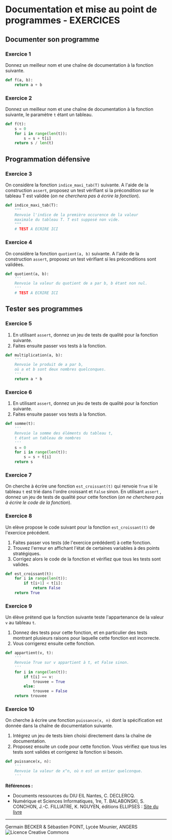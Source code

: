 # Documentation et mise au point de programmes - EXERCICES

## Documenter son programme

### Exercice 1

Donnez un meilleur nom et une chaîne de documentation à la fonction suivante.

```python
def f(a, b):
    return a + b
```

### Exercice 2

Donnez un meilleur nom et une chaîne de documentation à la fonction suivante, le paramètre `t` étant un tableau.

```python
def f(t):
    s = 0
    for i in range(len(t)):
        s = s + t[i]
    return s / len(t)
```

## Programmation défensive

### Exercice 3

On considère la fonction `indice_maxi_tab(T)` suivante. A l'aide de la construction `assert`, proposez un test vérifiant si la précondition sur le tableau T est validée (*on ne cherchera pas à écrire la fonction*).

```python
def indice_maxi_tab(T):
    """
    Renvoie l'indice de la première occurence de la valeur 
    maximale du tableau T. T est supposé non vide.
    """
    # TEST A ECRIRE ICI
```

### Exercice 4

On considère la fonction `quotient(a, b)` suivante. A l'aide de la construction `assert`, proposez un test vérifiant si les préconditions sont validées.

```python
def quotient(a, b):
    '''
    Renvoie la valeur du quotient de a par b, b étant non nul.
    '''
    # TEST A ECRIRE ICI
```

## Tester ses programmes

### Exercice 5

1. En utilisant `assert`, donnez un jeu de tests de qualité pour la fonction suivante.
2. Faites ensuite passer vos tests à la fonction.

```python
def multiplication(a, b):
    '''
    Renvoie le produit de a par b, 
    où a et b sont deux nombres quelconques.
    '''
    return a * b
```

### Exercice 6

1. En utilisant `assert`, donnez un jeu de tests de qualité pour la fonction suivante.
2. Faites ensuite passer vos tests à la fonction.

```python
def somme(t):
    '''
    Renvoie la somme des éléments du tableau t, 
    t étant un tableau de nombres
    '''
    s = 0
    for i in range(len(t)):
        s = s + t[i]
    return s
```

### Exercice 7

On cherche à écrire une fonction `est_croissant(t)` qui renvoie `True` si le tableau `t` est trié dans l'ordre croissant et `False` sinon. En utilisant `assert` , donnez un jeu de tests de qualité pour cette fonction (*on ne cherchera pas à écrire le code de la fonction*).

### Exercice 8

Un elève propose le code suivant pour la fonction `est_croissant(t)` de l'exercice précédent.

1. Faites passer vos tests (de l'exercice prédédent) à cette fonction.
2. Trouvez l'erreur en affichant l'état de certaines variables à des points stratégiques.
3. Corrigez alors le code de la fonction et vérifiez que tous les tests sont valides.

```python
def est_croissant(t):
    for i in range(len(t)):
        if t[i+1] < t[i]:
            return False
    return True
```

### Exercice 9

Un élève prétend que la fonction suivante teste l'appartenance de la valeur `v` au tableau `t`.

1. Donnez des tests pour cette fonction, et en particulier des tests montrant plusieurs raisons pour laquelle cette fonction est incorrecte.
2. Vous corrigerez ensuite cette fonction.

```python
def appartient(v, t):
    '''
    Renvoie True sur v appartient à t, et False sinon.
    '''
    for i in range(len(t)):
        if t[i] == v:
            trouvee = True
        else:
            trouvee = False
    return trouvee
```

### Exercice 10

On cherche à écrire une fonction `puissance(x, n)` dont la spécification est donnée dans la chaîne de documentation suivante.

1. Intégrez un jeu de tests bien choisi directement dans la chaîne de documentation.
2. Proposez ensuite un code pour cette fonction. Vous vérifiez que tous les tests sont valides et corrigerez la fonction si besoin.

```python
def puissance(x, n):
    '''
    Renvoie la valeur de x^n, où n est un entier quelconque.
    '''
```

**Références :**

- Documents ressources du DIU EIL Nantes, C. DECLERCQ.
- Numérique et Sciences Informatiques, 1re, T. BALABONSKI, S. CONCHON, J.-C. FILLIATRE, K. NGUYEN, éditions ELLIPSES : [Site du livre](https://www.nsi-premiere.fr/)

---

Germain BECKER & Sébastien POINT, Lycée Mounier, ANGERS ![Licence Creative Commons](https://i.creativecommons.org/l/by-nc-sa/4.0/88x31.png)
